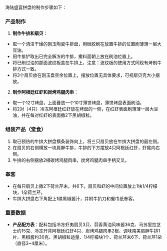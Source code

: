 海陆盛宴拼盘的制作步骤如下：
###  产品制作
1. **制作牛排和扇贝**：
- 取一个清洁干燥的刚玉陶瓷牛排盘，用硅胶刷在放置牛排的位置刷薄薄一层大豆油。
- 用牛排铲取出已完全解冻的牛排，撒料面朝上放在刷油位置上。
-  将已刷过油的那面波纹板盖在牛排上，注意：波纹板的使用方式同现有烤制牛排方式一致。
- 将3个扇贝放在刚玉盘空余位置上，摆放位置无具体要求，可视扇贝壳大小摆放。
2.  **制作阿根廷红虾和炭烤鸡腿肉串**：
 -    取一个12寸烤盘，上面叠放一个10寸薄饼烤盘，薄饼烤盘表面刷油。
 - 将2对（4只）冷冻阿根廷红虾放在烤盘的一侧，在红虾表面刷薄薄一层大豆油，并在每对红虾的表面撒2下黑胡椒粒。
### 组装产品（堂食）
1.  取已预热的牛排大拼盘横条装饰向上，将三只扇贝放在牛排大拼盘的最左侧。
 2. 在扇贝的右侧横放一块肩胛牛排，牛排的下方摆放4只阿根廷红虾，虾尾向右侧。
 3. 牛排的右侧摆放2根碳烤鸡腿肉串，炭烤鸡腿肉串手柄交叉。
### 奉客
- 在每只扇贝上撒2下荷兰芹末，共6下。扇贝和虾的中间位置放上1块1/4柠檬块，1朵荷兰芹。
- 牛排大拼盘右下角配上1碟黑椒酱汁，并附牛扒刀和餐巾纸奉客。
### 重要数据
- **产品配方表**：配料包括冷冻虾夷扇贝3只、蒜香黄油风味酱36克、马苏里拉芝士约15克、冷冻开背阿根廷红虾4只、炭烤鸡腿肉串2根、调味南美肩胛牛排1片、黑椒酱约30克、黑胡椒粒适量、1/4柠檬块1个、荷兰芹末6下、荷兰芹1朵（直径3~4厘米）。